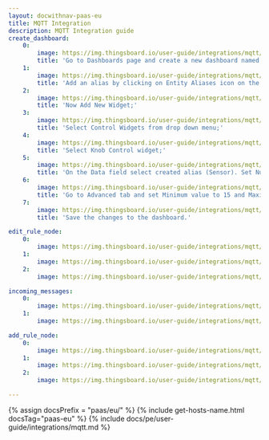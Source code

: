 ```yaml
---
layout: docwithnav-paas-eu
title: MQTT Integration
description: MQTT Integration guide
create_dashboard:
    0:
        image: https://img.thingsboard.io/user-guide/integrations/mqtt/mqtt-integration-create-new-dashboard-1-paas.png
        title: 'Go to Dashboards page and create a new dashboard named MQTT RPC. Open this dashboard;'
    1:
        image: https://img.thingsboard.io/user-guide/integrations/mqtt/mqtt-integration-create-new-dashboard-2-paas.png
        title: 'Add an alias by clicking on Entity Aliases icon on the top-right. Name the alias (Sensor, for example), select filter type "Single Entity", type "Device" and choose our SN-001 sensor. Press Add and then Save;'
    2:
        image: https://img.thingsboard.io/user-guide/integrations/mqtt/mqtt-integration-create-new-dashboard-4-paas.png
        title: 'Now Add New Widget;'
    3:
        image: https://img.thingsboard.io/user-guide/integrations/mqtt/mqtt-integration-create-new-dashboard-5-paas.png
        title: 'Select Control Widgets from drop down menu;'
    4:
        image: https://img.thingsboard.io/user-guide/integrations/mqtt/mqtt-integration-create-new-dashboard-6-paas.png
        title: 'Select Knob Control widget;'
    5:
        image: https://img.thingsboard.io/user-guide/integrations/mqtt/mqtt-integration-create-new-dashboard-7-paas.png
        title: 'On the Data field select created alias (Sensor). Set Number of digits after floating point to 0;'
    6:
        image: https://img.thingsboard.io/user-guide/integrations/mqtt/mqtt-integration-create-new-dashboard-8-paas.png
        title: 'Go to Advanced tab and set Minimum value to 15 and Maximum value to 45. Leave the rest by default. Click Add to create widget;'
    7:
        image: https://img.thingsboard.io/user-guide/integrations/mqtt/mqtt-integration-create-new-dashboard-9-paas.png
        title: 'Save the changes to the dashboard.'

edit_rule_node:
    0:
        image: https://img.thingsboard.io/user-guide/integrations/mqtt/mqtt-integration-create-edit-message-type-switch-1-paas.png
    1:
        image: https://img.thingsboard.io/user-guide/integrations/mqtt/mqtt-integration-create-edit-message-type-switch-2-paas.png
    2:
        image: https://img.thingsboard.io/user-guide/integrations/mqtt/mqtt-integration-create-edit-message-type-switch-3-paas.png

incoming_messages:
    0:
        image: https://img.thingsboard.io/user-guide/integrations/mqtt/mqtt-integration-incoming-messages-2.png
    1:
        image: https://img.thingsboard.io/user-guide/integrations/mqtt/mqtt-integration-incoming-messages-3.png

add_rule_node:
    0:
        image: https://img.thingsboard.io/user-guide/integrations/mqtt/mqtt-integration-integration-downlink-node-1.png
    1:
        image: https://img.thingsboard.io/user-guide/integrations/mqtt/mqtt-integration-integration-downlink-node-2.png
    2:
        image: https://img.thingsboard.io/user-guide/integrations/mqtt/mqtt-integration-integration-downlink-node-3.png

---
```

{% assign docsPrefix = "paas/eu/" %}
{% include get-hosts-name.html docsTag="paas-eu" %}
{% include docs/pe/user-guide/integrations/mqtt.md %}
